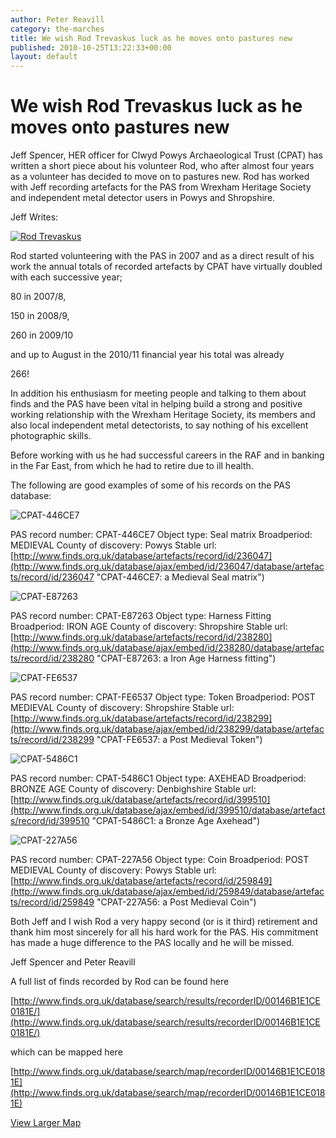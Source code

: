 ```yaml
---
author: Peter Reavill
category: the-marches
title: We wish Rod Trevaskus luck as he moves onto pastures new
published: 2010-10-25T13:22:33+00:00
layout: default
---
```



We wish Rod Trevaskus luck as he moves onto pastures new
========================================================

Jeff Spencer, HER officer for Clwyd Powys Archaeological Trust (CPAT) has written a short piece about his volunteer Rod, who after almost four years as a volunteer has decided to move on to pastures new. Rod has worked with Jeff recording artefacts for the PAS from Wrexham Heritage Society and independent metal detector users in Powys and Shropshire.

Jeff Writes:

[![Rod Trevaskus](http://finds.org.uk/blogs/themarches/files/2010/10/Rod-Trevaskus-at-Wrexham-Heritage-Society-300x289.jpg)](http://finds.org.uk/blogs/themarches/files/2010/10/Rod-Trevaskus-at-Wrexham-Heritage-Society.jpg)

Rod started volunteering with the PAS in 2007 and as a direct result of his work the annual totals of recorded artefacts by CPAT have virtually doubled with each successive year;

80 in 2007/8,

150 in 2008/9,

260 in 2009/10

and up to August in the 2010/11 financial year his total was already

266!

In addition his enthusiasm for meeting people and talking to them about finds and the PAS have been vital in helping build a strong and positive working relationship with the Wrexham Heritage Society, its members and also local independent metal detectorists, to say nothing of his excellent photographic skills.

Before working with us he had successful careers in the RAF and in banking in the Far East, from which he had to retire due to ill health.

The following are good examples of some of his records on the PAS database:

![CPAT-446CE7](https://www.finds.org.uk/images/thumbnails/193099.jpg)

PAS record number: CPAT-446CE7
Object type: Seal matrix
Broadperiod: MEDIEVAL
County of discovery: Powys
Stable url: [http://www.finds.org.uk/database/artefacts/record/id/236047](http://www.finds.org.uk/database/ajax/embed/id/236047/database/artefacts/record/id/236047 "CPAT-446CE7: a Medieval Seal matrix")

![CPAT-E87263](http://www.finds.org.uk/images/thumbnails/193694.jpg)

PAS record number: CPAT-E87263
Object type: Harness Fitting
Broadperiod: IRON AGE
County of discovery: Shropshire
Stable url: [http://www.finds.org.uk/database/artefacts/record/id/238280](http://www.finds.org.uk/database/ajax/embed/id/238280/database/artefacts/record/id/238280 "CPAT-E87263: a Iron Age Harness fitting")

![CPAT-FE6537](http://www.finds.org.uk/images/thumbnails/194267.jpg)

PAS record number: CPAT-FE6537
Object type: Token
Broadperiod: POST MEDIEVAL
County of discovery: Shropshire
Stable url: [http://www.finds.org.uk/database/artefacts/record/id/238299](http://www.finds.org.uk/database/ajax/embed/id/238299/database/artefacts/record/id/238299 "CPAT-FE6537: a Post Medieval Token")

![CPAT-5486C1](http://www.finds.org.uk/images/thumbnails/290045.jpg)

PAS record number: CPAT-5486C1
Object type: AXEHEAD
Broadperiod: BRONZE AGE
County of discovery: Denbighshire
Stable url: [http://www.finds.org.uk/database/artefacts/record/id/399510](http://www.finds.org.uk/database/ajax/embed/id/399510/database/artefacts/record/id/399510 "CPAT-5486C1: a Bronze Age Axehead")

![CPAT-227A56](http://www.finds.org.uk/images/thumbnails/213879.jpg)

PAS record number: CPAT-227A56
Object type: Coin
Broadperiod: POST MEDIEVAL
County of discovery: Powys
Stable url: [http://www.finds.org.uk/database/artefacts/record/id/259849](http://www.finds.org.uk/database/ajax/embed/id/259849/database/artefacts/record/id/259849 "CPAT-227A56: a Post Medieval Coin")

Both Jeff and I wish Rod a very happy second (or is it third) retirement and thank him most sincerely for all his hard work for the PAS. His commitment has made a huge difference to the PAS locally and he will be missed.

Jeff Spencer and Peter Reavill

A full list of finds recorded by Rod can be found here

[http://www.finds.org.uk/database/search/results/recorderID/00146B1E1CE0181E/](http://www.finds.org.uk/database/search/results/recorderID/00146B1E1CE0181E/)

which can be mapped here

[http://www.finds.org.uk/database/search/map/recorderID/00146B1E1CE0181E](http://www.finds.org.uk/database/search/map/recorderID/00146B1E1CE0181E)


[View Larger Map](http://maps.google.com/maps?f=q&source=embed&hl=en&geocode=&q=http:%2F%2Fwww.finds.org.uk%2Fdatabase%2Fsearch%2Fresults%2FrecorderID%2F00146B1E1CE0181E%2Fformat%2Fkml%2F&sll=37.0625,-95.677068&sspn=50.823846,113.818359&ie=UTF8&t=h&ll=52.660286,-2.525438&spn=1.626444,2.698068)
